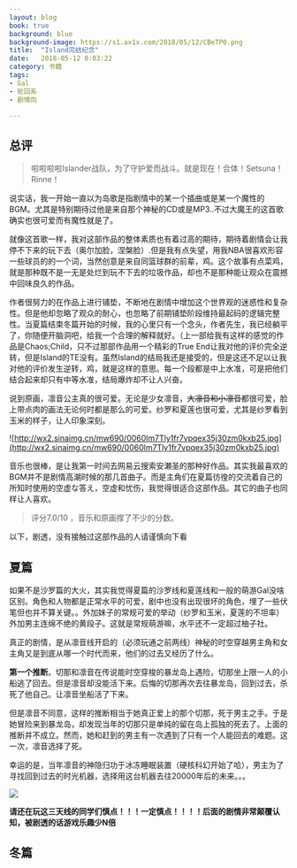 ```yaml
---
layout: blog
book: true
background: blue
background-image: https://s1.ax1x.com/2018/05/12/CBeTP0.png
title:  "Island完结纪念"
date:   2018-05-12 0:03:22
category: 书籍
tags:
- Gal
- 轮回系
- 剧情向

---
```


## 总评

>啦啦啦啦Islander战队，为了守护爱而战斗。就是现在！合体！Setsuna！Rinne！

​	说实话，我一开始一直以为岛歌是指剧情中的某一个插曲或是某一个魔性的BGM。尤其是特别期待过他是来自那个神秘的CD或是MP3..不过大魔王的这首歌确实也很可爱而有魔性就是了。

​	就像这首歌一样，我对这部作品的整体素质也有着过高的期待，期待着剧情会让我停不下来的玩下去（奥尔加脸，涅槃脸）.但是我有点失望，用我NBA很喜欢形容一些球员的的一个词，当然创意是来自同篮球群的前辈，鸡。这个故事有点菜鸡，就是那种既不是一无是处烂到玩不下去的垃圾作品，却也不是那种能让观众在震撼中回味良久的作品。

​	作者很努力的在作品上进行铺垫，不断地在剧情中增加这个世界观的迷惑性和复杂性。但是他却忽略了观众的耐心，也忽略了前期铺垫阶段维持最起码的逻辑完整性。当夏篇结束冬篇开始的时候，我的心里只有一个念头，作者先生，我已经躺平了，你随便开脑洞吧，给我一个合理的解释就好。（上一部给我有这样的感觉的作品是Chaos;Child，只不过那部作品用一个精彩的True End让我对他的评价完全逆转，但是Island的TE没有。虽然Island的结局我还是接受的，但是这还不足以让我对他的评价发生逆转，鸡，就是这样的意思。每一个段都是中上水准，可是把他们结合起来却只有中等水准，结局爆炸却不让人兴奋。

​	说到原画，凛音公主真的很可爱。无论是少女凛音，~~大凛音和小凛音~~都很可爱，脸上带点肉的画法无论何时都是那么的可爱。纱罗和夏莲也很可爱，尤其是纱罗看到玉米的样子，让人印象深刻。

![http://wx2.sinaimg.cn/mw690/0060lm7Tly1fr7vpqex35j30zm0kxb25.jpg](http://wx2.sinaimg.cn/mw690/0060lm7Tly1fr7vpqex35j30zm0kxb25.jpg)

​	音乐也很棒，是让我第一时间去网易云搜索安瀬圣的那种好作品。其实我最喜欢的BGM并不是剧情高潮时候的那几首曲子。而是主角们在夏篇彷徨的交流着自己的所知时使用的空虚な答え，空虚和忧伤，我觉得很适合这部作品。其它的曲子也同样让人喜欢。

> 评分7.0/10 ，音乐和原画撑了不少的分数。

以下，剧透，没有接触过这部作品的人请谨慎向下看













## 夏篇

​	如果不是沙罗篇的大火，其实我觉得夏篇的沙罗线和夏莲线和一般的萌游Gal没啥区别。角色和人物都是正常水平的可爱，剧中也没有出现很坏的角色，埋了一些伏笔但也并不算关键。。外加妹子的常规可爱的举动（纱罗和玉米，夏莲的不坦率）外加男主连绵不绝的黄段子。这就是常规萌游嘛，水平还不一定超过柚子社。

​	真正的剧情，是从凛音线开启的（必须玩通之前两线）神秘的时空穿越男主角和女主角又是到底从哪一个时代而来，他们的过去又经历了什么。

​	**第一个推断**。切那和凛音在传说能时空穿梭的暴龙岛上遇险，切那坐上限一人的小船逃了回去。但是凛音却没能活下来。后悔的切那再次去往暴龙岛，回到过去，杀死了他自己。让凛音坐船活了下来。

​	但是凛音不同意，这样的推断相当于她真正爱上的那个切那，死于男主之手。于是她冒险来到暴龙岛，却发现当年的切那只是单纯的留在岛上孤独的死去了。上面的推断并不成立。然而，她和赶到的男主有一次遇到了只有一个人能回去的难题。这一次，凛音选择了死。

​	幸运的是，当年凛音的神隐归功于冰冻睡眠装置（硬核科幻开始了哈），男主为了寻找回到过去的时光机器，选择用这台机器去往20000年后的未来。。。

![](https://upload.cc/i1/2018/05/13/6luPnq.png)

**请还在玩这三天线的同学们慎点！！！一定慎点！！！！后面的剧情非常颠覆认知，被剧透的话游戏乐趣少N倍**

























## 冬篇

